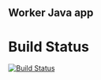 ## Worker Java app
# Build Status

[![Build Status](http://35.246.129.113:8080/buildStatus/icon?job=instavote%2Fworker-build)](http://35.246.129.113:8080/job/instavote/job/worker-build/)

